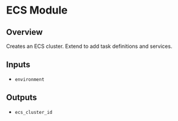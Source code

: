 # ECS Module

## Overview
Creates an ECS cluster. Extend to add task definitions and services.

## Inputs
- `environment`

## Outputs
- `ecs_cluster_id`